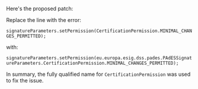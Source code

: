 Here's the proposed patch:

Replace the line with the error:

`signatureParameters.setPermission(CertificationPermission.MINIMAL_CHANGES_PERMITTED);`

with:

`signatureParameters.setPermission(eu.europa.esig.dss.pades.PAdESSignatureParameters.CertificationPermission.MINIMAL_CHANGES_PERMITTED);`

In summary, the fully qualified name for `CertificationPermission` was used to fix the issue.